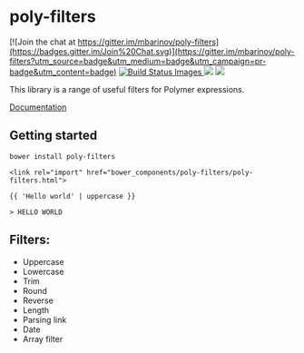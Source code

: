 # poly-filters 

[![Join the chat at https://gitter.im/mbarinov/poly-filters](https://badges.gitter.im/Join%20Chat.svg)](https://gitter.im/mbarinov/poly-filters?utm_source=badge&utm_medium=badge&utm_campaign=pr-badge&utm_content=badge)
<a href="#" id="status-image-popup" name="status-images" class="open-popup" data-ember-action="1929">
  <img src="https://travis-ci.org/mbarinov/poly-filters.svg" data-bindattr-1930="1930" title="Build Status Images">
</a>
<a href="https://codeclimate.com/github/mbarinov/poly-filters"><img src="https://codeclimate.com/github/mbarinov/poly-filters/badges/gpa.svg" /></a>
<a href="https://codeclimate.com/github/mbarinov/poly-filters"><img src="https://codeclimate.com/github/mbarinov/poly-filters/badges/coverage.svg" /></a>


This library is a range of useful filters for Polymer expressions.

[Documentation](http://mbarinov.github.io/poly-filters/)

## Getting started

`bower install poly-filters`

`<link rel="import" href="bower_components/poly-filters/poly-filters.html">`

`{{ 'Hello world' | uppercase }}`

`> HELLO WORLD`

## Filters:

* Uppercase
* Lowercase
* Trim
* Round
* Reverse
* Length
* Parsing link
* Date
* Array filter
